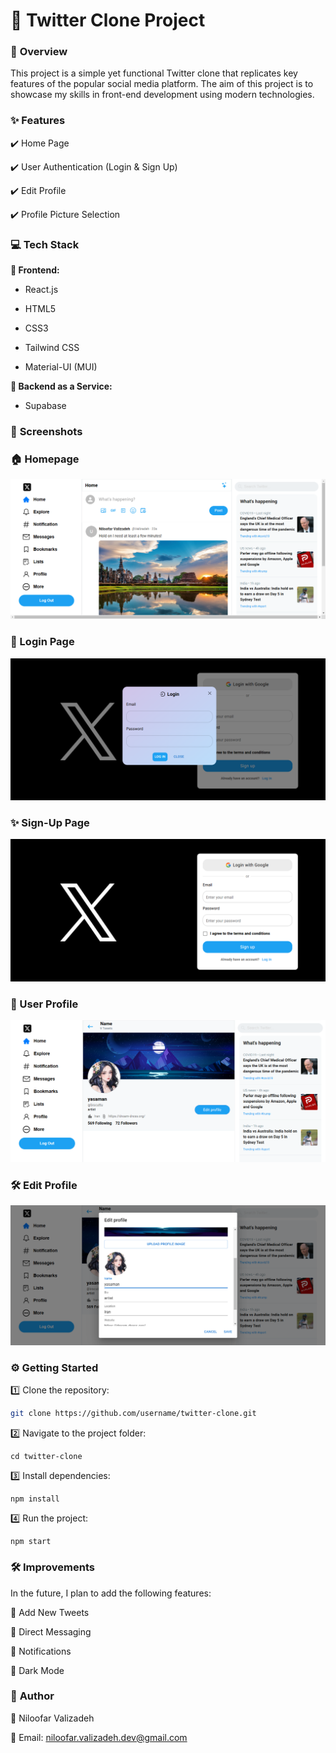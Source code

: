 # 🌟 **Twitter Clone Project**

### 🚀 **Overview**

This project is a simple yet functional Twitter clone that replicates key features of the popular social media platform. The aim of this project is to showcase my skills in front-end development using modern technologies.

### ✨ **Features**

✔️ Home Page

✔️ User Authentication (Login & Sign Up)

✔️ Edit Profile

✔️ Profile Picture Selection

### 💻 **Tech Stack**

**🔹 Frontend:**

- React.js

- HTML5

- CSS3

- Tailwind CSS

- Material-UI (MUI)

**🔹 Backend as a Service:**

- Supabase

### 📸 **Screenshots**

### 🏠 Homepage  
![Homepage Screenshot](screenshots/3.png)  

### 🔑 Login Page  
![Login Page Screenshot](screenshots/2.png)  

### ✨ Sign-Up Page  
![Sign-Up Page Screenshot](screenshots/1.png)  

### 👤 User Profile  
![User Profile Screenshot](screenshots/4.png)  

### 🛠 Edit Profile  
![Edit Profile Screenshot](screenshots/5.png)

### ⚙️ **Getting Started**

1️⃣ Clone the repository:
```bash
git clone https://github.com/username/twitter-clone.git
```
2️⃣ Navigate to the project folder:
```
cd twitter-clone
```
3️⃣ Install dependencies:
```
npm install
```
4️⃣ Run the project:
```
npm start
```
### 🛠️ **Improvements**

In the future, I plan to add the following features:

📝 Add New Tweets

📩 Direct Messaging

🔔 Notifications

🌙 Dark Mode

### 👤 **Author**

🌟 Niloofar Valizadeh

📧 Email: niloofar.valizadeh.dev@gmail.com









